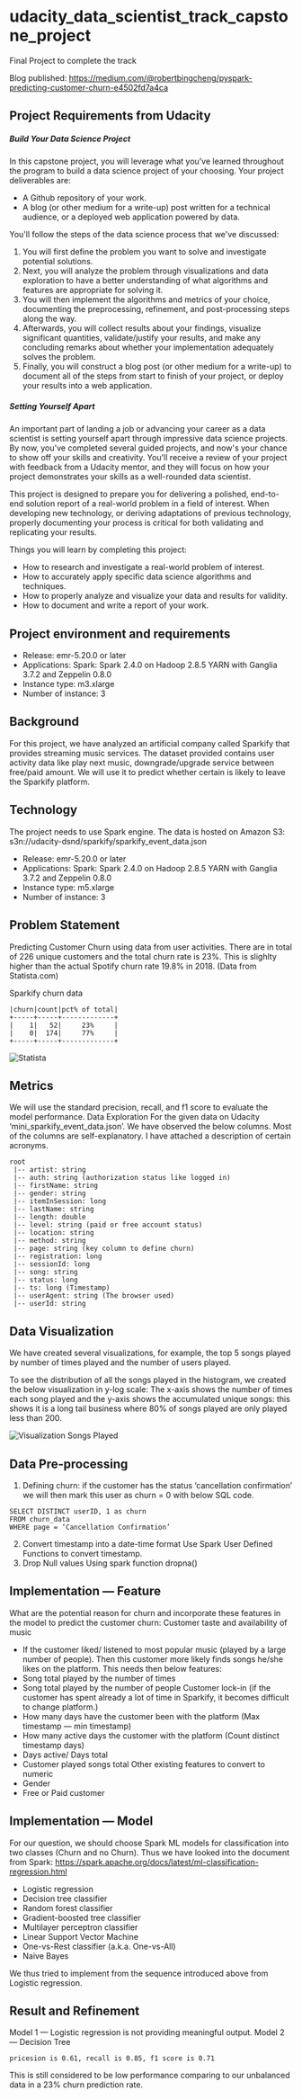 # udacity_data_scientist_track_capstone_project
 Final Project to complete the track

Blog published: https://medium.com/@robertbingcheng/pyspark-predicting-customer-churn-e4502fd7a4ca

## Project Requirements from Udacity
##### Build Your Data Science Project
In this capstone project, you will leverage what you’ve learned throughout the program to build a data science project of your choosing. Your project deliverables are:

* A Github repository of your work.
* A blog (or other medium for a write-up) post written for a technical audience, or a deployed web application powered by data.

You'll follow the steps of the data science process that we've discussed:

1. You will first define the problem you want to solve and investigate potential solutions.
2. Next, you will analyze the problem through visualizations and data exploration to have a better understanding of what algorithms and features are appropriate for solving it.
3. You will then implement the algorithms and metrics of your choice, documenting the preprocessing, refinement, and post-processing steps along the way.
4. Afterwards, you will collect results about your findings, visualize significant quantities, validate/justify your results, and make any concluding remarks about whether your implementation adequately solves the problem.
5. Finally, you will construct a blog post (or other medium for a write-up) to document all of the steps from start to finish of your project, or deploy your results into a web application.

##### Setting Yourself Apart

An important part of landing a job or advancing your career as a data scientist is setting yourself apart through impressive data science projects. By now, you've completed several guided projects, and now's your chance to show off your skills and creativity. You'll receive a review of your project with feedback from a Udacity mentor, and they will focus on how your project demonstrates your skills as a well-rounded data scientist.

This project is designed to prepare you for delivering a polished, end-to-end solution report of a real-world problem in a field of interest. When developing new technology, or deriving adaptations of previous technology, properly documenting your process is critical for both validating and replicating your results.

Things you will learn by completing this project:

* How to research and investigate a real-world problem of interest.
* How to accurately apply specific data science algorithms and techniques.
* How to properly analyze and visualize your data and results for validity.
* How to document and write a report of your work.

## Project environment and requirements
* Release: emr-5.20.0 or later
* Applications: Spark: Spark 2.4.0 on Hadoop 2.8.5 YARN with Ganglia 3.7.2 and Zeppelin 0.8.0
* Instance type: m3.xlarge
* Number of instance: 3

## Background
For this project, we have analyzed an artificial company called Sparkify that provides streaming music services. The dataset provided contains user activity data like play next music, downgrade/upgrade service between free/paid amount. We will use it to predict whether certain is likely to leave the Sparkify platform.
## Technology
The project needs to use Spark engine. The data is hosted on Amazon S3: s3n://udacity-dsnd/sparkify/sparkify_event_data.json

* Release: emr-5.20.0 or later
* Applications: Spark: Spark 2.4.0 on Hadoop 2.8.5 YARN with Ganglia 3.7.2 and Zeppelin 0.8.0
* Instance type: m5.xlarge
* Number of instance: 3
## Problem Statement
Predicting Customer Churn using data from user activities. There are in total of 226 unique customers and the total churn rate is 23%. This is slighlty higher than the actual Spotify churn rate 19.8% in 2018. (Data from Statista.com)

Sparkify churn data
```+-----+-----+-------------+
|churn|count|pct% of total|
+-----+-----+-------------+
|    1|   52|     23%     |
|    0|  174|     77%     |
+-----+-----+-------------+
```
![Statista](/Pictures/1_XhOs8Pf0AmjWFJmBXUIo0w.png)

## Metrics
We will use the standard precision, recall, and f1 score to evaluate the model performance.
Data Exploration
For the given data on Udacity ‘mini_sparkify_event_data.json’. We have observed the below columns. Most of the columns are self-explanatory. I have attached a description of certain acronyms.

```
root
 |-- artist: string
 |-- auth: string (authorization status like logged in)
 |-- firstName: string
 |-- gender: string
 |-- itemInSession: long
 |-- lastName: string
 |-- length: double
 |-- level: string (paid or free account status)
 |-- location: string
 |-- method: string
 |-- page: string (key column to define churn)
 |-- registration: long
 |-- sessionId: long
 |-- song: string
 |-- status: long
 |-- ts: long (Timestamp)
 |-- userAgent: string (The browser used)
 |-- userId: string
 ```

## Data Visualization
We have created several visualizations, for example, the top 5 songs played by number of times played and the number of users played.

To see the distribution of all the songs played in the histogram, we created the below visualization in y-log scale: The x-axis shows the number of times each song played and the y-axis shows the accumulated unique songs: this shows it is a long tail business where 80% of songs played are only played less than 200.

![Visualization Songs Played](/Pictures/songs_played_distribution.png)

## Data Pre-processing
1. Defining churn: if the customer has the status ‘cancellation confirmation’ we will then mark this user as churn = 0 with below SQL code.
```
SELECT DISTINCT userID, 1 as churn
FROM churn_data
WHERE page = ‘Cancellation Confirmation’
```

2. Convert timestamp into a date-time format
Use Spark User Defined Functions to convert timestamp.
3. Drop Null values
Using spark function dropna()

## Implementation — Feature
What are the potential reason for churn and incorporate these features in the model to predict the customer churn:
Customer taste and availability of music

* If the customer liked/ listened to most popular music (played by a large number of people). Then this customer more likely finds songs he/she likes on the platform. This needs then below features:
* Song total played by the number of times
* Song total played by the number of people
Customer lock-in (if the customer has spent already a lot of time in Sparkify, it becomes difficult to change platform.)
* How many days have the customer been with the platform (Max timestamp — min timestamp)
* How many active days the customer with the platform (Count distinct timestamp days)
* Days active/ Days total
* Customer played songs total
Other existing features to convert to numeric
* Gender
* Free or Paid customer

## Implementation — Model

For our question, we should choose Spark ML models for classification into two classes (Churn and no Churn). Thus we have looked into the document from Spark: https://spark.apache.org/docs/latest/ml-classification-regression.html
* Logistic regression
* Decision tree classifier
* Random forest classifier
* Gradient-boosted tree classifier
* Multilayer perceptron classifier
* Linear Support Vector Machine
* One-vs-Rest classifier (a.k.a. One-vs-All)
* Naive Bayes

We thus tried to implement from the sequence introduced above from Logistic regression.

## Result and Refinement
Model 1 — Logistic regression is not providing meaningful output.
Model 2 — Decision Tree
```
pricesion is 0.61, recall is 0.85, f1 score is 0.71
```
This is still considered to be low performance comparing to our unbalanced data in a 23% churn prediction rate.
